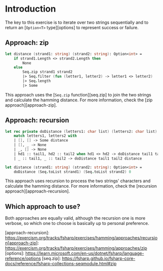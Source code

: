 # Introduction

The key to this exercise is to iterate over two strings sequentially and to return an [`Option<T>` type][options] to represent success or failure.

## Approach: zip

```fsharp
let distance (strand1: string) (strand2: string): Option<int> =
    if strand1.Length <> strand2.Length then
        None
    else
        Seq.zip strand1 strand2
        |> Seq.filter (fun (letter1, letter2) -> letter1 <> letter2)
        |> Seq.length
        |> Some
```

This approach uses the [`Seq.zip` function][seq.zip] to join the two strings and calculate the hamming distance.
For more information, check the [zip approach][approach-zip].

## Approach: recursion

```fsharp
let rec private doDistance (letters1: char list) (letters2: char list) (distance: int): Option<int> =
    match letters1, letters2 with
    | [], [] -> Some distance
    | [], _ -> None
    | _, [] -> None
    | hd1 :: tail1, hd2 :: tail2 when hd1 <> hd2 -> doDistance tail1 tail2 (distance + 1)
    | _ :: tail1, _ :: tail2 -> doDistance tail1 tail2 distance

let distance (strand1: string) (strand2: string): Option<int> =
    doDistance (Seq.toList strand1) (Seq.toList strand2) 0
```

This approach uses recursion to process the two strings' characters and calculate the hamming distance.
For more information, check the [recursion approach][approach-recursion].

## Which approach to use?

Both approaches are equally valid, although the recursion one is more verbose, so which one to choose is basically up to personal preference.

[approach-recursion]: https://exercism.org/tracks/fsharp/exercises/hamming/approaches/recursion[approach-zip]: https://exercism.org/tracks/fsharp/exercises/hamming/approaches/zip
[options]: https://learn.microsoft.com/en-us/dotnet/fsharp/language-reference/options
[seq.zip]: https://fsharp.github.io/fsharp-core-docs/reference/fsharp-collections-seqmodule.html#zip
